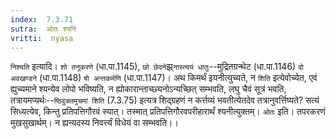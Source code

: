 ```yaml
---
index:  7.3.71
sutra:  ओतः श्यनि
vritti:  nyasa
---
```


`निश्यति` इत्यादि। `शो तनूकरणे` (धा.पा.1145), `छो छेदने`झ्र्`नास्त्ययं धातुः`--मुद्रितग्रन्थेट (धा.पा.1146) `दो अवखण्डने` (धा.पा.1148) `षो अन्तकर्मणि` (धा.पा.1147)। अथ किमर्थं इयनीत्युच्यते, न `शिति` इत्येवोच्येत, एवं ह्युच्यमाने श्यन्येव लोपो भविष्यति, न ह्योकारान्ताच्छ्यनोऽन्यच्छित् सम्भवति, लघु चैवं सूत्रं भवति, तत्रायमप्यर्थः--`ष्ठिवुक्लमुचमां शिति` (7.3.75) इत्यत्र शिद्ग्रहणं न कर्त्तव्यं भवतीत्येतदेव तत्रानुवर्त्तिष्यते? सत्यं सिध्यत्येव, किन्तु प्रतिपत्तिगौरवं स्यात्। तस्मात् प्रतिपत्तिगौरवपरीहारार्थं श्यनीत्युक्तम्।
`ओतः` इति। तपरकरणं मुखसुखार्थम्। न ह्यन्यदस्य निवर्त्त्यं विधेयं वा सम्भवति।।

